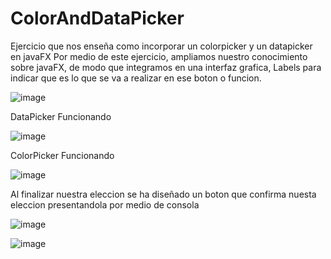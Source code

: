 # ColorAndDataPicker
Ejercicio que nos enseña como incorporar un colorpicker y un datapicker en javaFX
Por medio de este ejercicio, ampliamos nuestro conocimiento sobre javaFX, de modo que integramos en una interfaz grafica, Labels para indicar que es lo que se va a realizar en ese boton o funcion.

![image](https://github.com/Ragy04/ColorAndDataPicker/assets/164718921/7872f455-b218-4ddd-9a17-98cd767a6d32)


DataPicker Funcionando


![image](https://github.com/Ragy04/ColorAndDataPicker/assets/164718921/7fe8f9d6-26e8-4871-918d-32f88e25cec8)


ColorPicker Funcionando


![image](https://github.com/Ragy04/ColorAndDataPicker/assets/164718921/56fb9601-c114-41bd-add0-bba4a5fa9b96)


Al finalizar nuestra eleccion se ha diseñado un boton que confirma nuesta eleccion presentandola por medio de consola

![image](https://github.com/Ragy04/ColorAndDataPicker/assets/164718921/18736e64-9c52-4291-9ad1-2f8e2b6ebf28)


![image](https://github.com/Ragy04/ColorAndDataPicker/assets/164718921/54718eec-9d93-4ada-b558-d70bde56008f)
